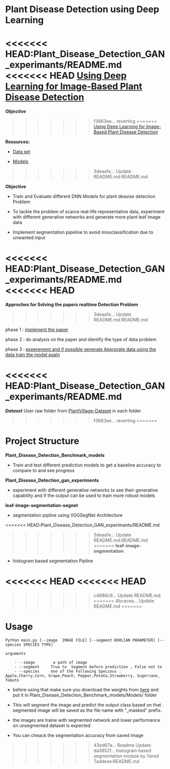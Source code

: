# Plant Disease Detection using Deep Learning

<<<<<<< HEAD:Plant_Disease_Detection_GAN_experimants/README.md
<<<<<<< HEAD
[Using Deep Learning for Image-Based Plant
Disease Detection](https://arxiv.org/pdf/1604.03169.pdf)
=======


***Objective***
>>>>>>> f3663ee... reverting
=======
[Using Deep Learning for Image-Based Plant Disease Detection](https://arxiv.org/pdf/1604.03169.pdf) 

**Resources:**
- [Data set](https://github.com/spMohanty/PlantVillage-Dataset)

- [Models](https://gitlab.com/Israel777/Plant_Disease_Detection_models)


>>>>>>> 3deaa1e... Update README.md:README.md

**Objective**

- Train and Evaluate different DNN Models for plant deasise detection Problem

- To tackle the problem of scarce real-life representative data, experiment with different generative networks and generate more plant leaf image data

- Implement segmentation pipeline to avoid missclassification due to unwanted input 


<<<<<<< HEAD:Plant_Disease_Detection_GAN_experimants/README.md
<<<<<<< HEAD
=======

**Approches for Solving the papers realtime Detection Problem**
>>>>>>> 3deaa1e... Update README.md:README.md

phase 1 : [implement the paper](https://github.com/singnet/plant-disease-experiments/tree/master/Plant_Disease_Detection_Benchmark_models) 

phase 2 : do analysis on the paper and identify the type of data problem 

phase 3 : [experement and if possible generate Apprprate data
		  using the data train the model again](https://github.com/singnet/plant_disease_experements/tree/master/Plant_Disease_Detection_gan_experimants)

<<<<<<< HEAD:Plant_Disease_Detection_GAN_experimants/README.md
=======
***Dataset***
User raw folder from [PlantVillage-Dataset](https://github.com/spMohanty/PlantVillage-Dataset) in each folder
>>>>>>> f3663ee... reverting
=======

# Project Structure

**Plant_Disease_Detection_Benchmark_models**

- Train and test different prediction models to get a baseline accuracy to compare to and see progress

**Plant_Disease_Detection_gan_experiments**

- experiment with different generative networks to see their generative capability and if the output can be used to train more robust models

**leaf-image-segmentation-segnet**

- segmentation pipline using VGGSegNet Architecture

<<<<<<< HEAD:Plant_Disease_Detection_GAN_experimants/README.md
>>>>>>> 3deaa1e... Update README.md:README.md
=======
**leaf-image-segmentation**

- histogram based segmentation Pipline 

<<<<<<< HEAD
<<<<<<< HEAD
=======
>>>>>>> c4886c9... Update README.md
=======
>>>>>>> 4bcacea... Update README.md
=======




# Usage

	Python main.py [--image  IMAGE FILE] [--segment BOOLIAN PARAMETER] [--species SPECIES TYPE]

	arguments

		- --image        a path of image 
		- --segment     True to  Segment before prediction , False not to 
		- --species     one of the Following Specious :  Apple,Cherry,Corn, Grape,Peach, Pepper,Potato,Strawberry, Sugercane, Tomato


- before using that make sure you download the weights from [here](https://drive.google.com/file/d/1AufdWYl-TfeicAmaweq6Gd8q3--vuBfA/view?usp=sharing) and put it in Plant_Disease_Detection_Benchmark_models/Models/  folder 
		
- This will segment the image and predict the output class based on that . segmented image will be saved as the file name with "_masked" prefix.


- the images are traine with segmented network and lower performance on unsegmented dataset is expected 

-  You can cheack the segmentation accuracy from saved image
>>>>>>> 43ed67a... Readme Update
>>>>>>> da5852f... histogram based segmentation module by Yared Taddese:README.md
